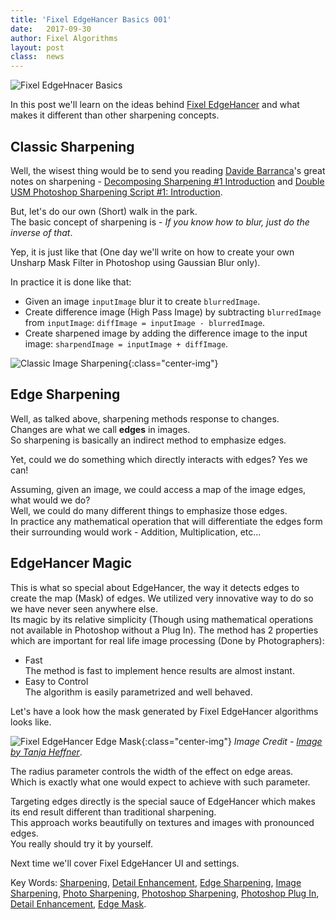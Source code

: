 ```yaml
---
title: 'Fixel EdgeHancer Basics 001'
date: 	2017-09-30
author: Fixel Algorithms
layout: post
class:  news
---
```

![Fixel EdgeHnacer Basics][1]

In this post we'll learn on the ideas behind [Fixel EdgeHancer][2] and what makes it different than other sharpening concepts.

## Classic Sharpening

Well, the wisest thing would be to send you reading [Davide Barranca][3]'s great notes on sharpening - [Decomposing Sharpening #1 Introduction][4] and [Double USM Photoshop Sharpening Script #1: Introduction][5].

But, let's do our own (Short) walk in the park.  
The basic concept of sharpening is - *If you know how to blur, just do the inverse of that*.

Yep, it is just like that (One day we'll write on how to create your own Unsharp Mask Filter in Photoshop using Gaussian Blur only).

In practice it is done like that:

 *  Given an image `inputImage` blur it to create `blurredImage`.
 *  Create difference image (High Pass Image) by subtracting `blurredImage` from `inputImage`: `diffImage = inputImage - blurredImage`.
 *  Create sharpened image by adding the difference image to the input image: `sharpendImage = inputImage + diffImage`.

![Classic Image Sharpening][6]{:class="center-img"}

## Edge Sharpening
Well, as talked above, sharpening methods response to changes.  
Changes are what we call **edges** in images.  
So sharpening is basically an indirect method to emphasize edges.  

Yet, could we do something which directly interacts with edges? Yes we can!

Assuming, given an image, we could access a map of the image edges, what would we do?  
Well, we could do many different things to emphasize those edges.  
In practice any mathematical operation that will differentiate the edges form their surrounding would work - Addition, Multiplication, etc...

## EdgeHancer Magic

This is what so special about EdgeHancer, the way it detects edges to create the map (Mask) of edges.
We utilized very innovative way to do so we have never seen anywhere else.  
Its magic by its relative simplicity (Though using mathematical operations not available in Photoshop without a Plug In).
The method has 2 properties which are important for real life image processing (Done by Photographers):

 *  Fast    
    The method is fast to implement hence results are almost instant.
 *  Easy to Control  
    The algorithm is easily  parametrized and well behaved.

Let's have a look how the mask generated by Fixel EdgeHancer algorithms looks like.

![Fixel EdgeHancer Edge Mask][7]{:class="center-img"}
*Image Credit - [Image by Tanja Heffner][8]*.

The radius parameter controls the width of the effect on edge areas.  
Which is exactly what one would expect to achieve with such parameter.

Targeting edges directly is the special sauce of EdgeHancer which makes its end result different than traditional sharpening.  
This approach works beautifully on textures and images with pronounced edges.  
You really should try it by yourself.

Next time we'll cover Fixel EdgeHancer UI and settings.

Key Words: [Sharpening][2], [Detail Enhancement][2], [Edge Sharpening][2], [Image Sharpening][2],  [Photo Sharpening][2], [Photoshop Sharpening][2], [Photoshop Plug In][2], [Detail Enhancement][2], [Edge Mask][2].


<!-- This is commented out -->
  [1]: {{site.baseurl}}/news/images/FixelEdgeHancer2/FixelEdgeHancer2Icon150px.png "Fixel EdgeHancer 2"
  [2]: {{site.baseurl}}/products/edgehancer/ "Fixel EdgeHancer 2 Product Page"
  [3]: http://www.davidebarranca.com "Davide Barranca - Photoshop, etc."
  [4]: http://www.davidebarranca.com/2012/09/decomposing_sharpening_part_1/ "Decomposing Sharpening #1 Introduction"
  [5]: http://www.davidebarranca.com/2013/01/double-usm-photoshop-sharpening-script-1-introduction/ "Double USM Photoshop Sharpening Script #1: Introduction"
  [6]: {{site.baseurl}}/news/images/FixelEdgeHancer2/SharpeningInputImageAnimated.png "Classic Image Sharpening"
  [7]: {{site.baseurl}}/news/images/FixelEdgeHancer2/EdgeMaskRadiusAnalysisAnimated.png "Fixel EdgeHancer Edge Mask"
  [8]: https://unsplash.com/photos/rNBYe4QlAIQ "Image by Tanja Heffner"
